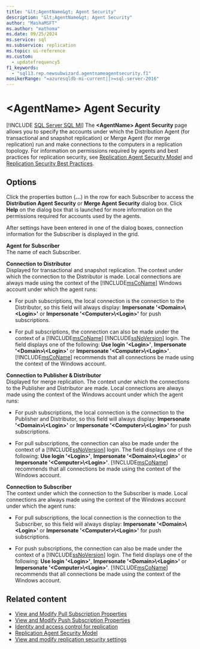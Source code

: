 ```yaml
---
title: "&lt;AgentName&gt; Agent Security"
description: "&lt;AgentName&gt; Agent Security"
author: "MashaMSFT"
ms.author: "mathoma"
ms.date: 09/25/2024
ms.service: sql
ms.subservice: replication
ms.topic: ui-reference
ms.custom:
  - updatefrequency5
f1_keywords:
  - "sql13.rep.newsubwizard.agentnameagentsecurity.f1"
monikerRange: "=azuresqldb-mi-current||>=sql-server-2016"
---
```

# &lt;AgentName&gt; Agent Security
[!INCLUDE [SQL Server SQL MI](../../includes/applies-to-version/sql-asdbmi.md)]
  The **\<AgentName> Agent Security** page allows you to specify the accounts under which the Distribution Agent (for transactional and snapshot replication) or Merge Agent (for merge replication) run and make connections to the computers in a replication topology. For information on permissions required by agents and best practices for replication security, see [Replication Agent Security Model](../../relational-databases/replication/security/replication-agent-security-model.md) and [Replication Security Best Practices](../../relational-databases/replication/security/replication-security-best-practices.md).  
  
## Options  
 Click the properties button (**...**) in the row for each Subscriber to access the **Distribution Agent Security** or **Merge Agent Security** dialog box. Click **Help** on the dialog box that is launched for more information on the permissions required for accounts used by the agents.  
  
 After settings have been entered in one of the dialog boxes, connection information for the Subscriber is displayed in the grid.  
  
 **Agent for Subscriber**  
 The name of each Subscriber.  
  
 **Connection to Distributor**  
 Displayed for transactional and snapshot replication. The context under which the connection to the Distributor is made. Local connections are always made using the context of the [!INCLUDE[msCoName](../../includes/msconame-md.md)] Windows account under which the agent runs:  
  
-   For push subscriptions, the local connection is the connection to the Distributor, so this field will always display: **Impersonate '\<Domain>\\<Login\>'** or **Impersonate '\<Computer>\\<Login\>'** for push subscriptions.  
  
-   For pull subscriptions, the connection can also be made under the context of a [!INCLUDE[msCoName](../../includes/msconame-md.md)] [!INCLUDE[ssNoVersion](../../includes/ssnoversion-md.md)] login. The field displays one of the following: **Use login '\<Login>'**, **Impersonate '\<Domain>\\<Login\>'** or **Impersonate '\<Computer>\\<Login\>'**. [!INCLUDE[msCoName](../../includes/msconame-md.md)] recommends that all connections be made using the context of the Windows account.  
  
 **Connection to Publisher & Distributor**  
 Displayed for merge replication. The context under which the connections to the Publisher and Distributor are made. Local connections are always made using the context of the Windows account under which the agent runs:  
  
-   For push subscriptions, the local connection is the connection to the Publisher and Distributor, so this field will always display: **Impersonate '\<Domain>\\<Login\>'** or **Impersonate '\<Computer>\\<Login\>'** for push subscriptions.  
  
-   For pull subscriptions, the connection can also be made under the context of a [!INCLUDE[ssNoVersion](../../includes/ssnoversion-md.md)] login. The field displays one of the following: **Use login '\<Login>'**, **Impersonate '\<Domain>\\<Login\>'** or **Impersonate '\<Computer>\\<Login\>'**. [!INCLUDE[msCoName](../../includes/msconame-md.md)] recommends that all connections be made using the context of the Windows account.  
  
 **Connection to Subscriber**  
 The context under which the connection to the Subscriber is made. Local connections are always made using the context of the Windows account under which the agent runs:  
  
-   For pull subscriptions, the local connection is the connection to the Subscriber, so this field will always display: **Impersonate '\<Domain>\\<Login\>'** or **Impersonate '\<Computer>\\<Login\>'** for push subscriptions.  
  
-   For push subscriptions, the connection can also be made under the context of a [!INCLUDE[ssNoVersion](../../includes/ssnoversion-md.md)] login. The field displays one of the following: **Use login '\<Login>'**, **Impersonate '\<Domain>\\<Login\>'** or **Impersonate '\<Computer>\\<Login\>'**. [!INCLUDE[msCoName](../../includes/msconame-md.md)] recommends that all connections be made using the context of the Windows account.  
  
## Related content

- [View and Modify Pull Subscription Properties](../../relational-databases/replication/view-and-modify-pull-subscription-properties.md)
- [View and Modify Push Subscription Properties](../../relational-databases/replication/view-and-modify-push-subscription-properties.md)
- [Identity and access control for replication](../../relational-databases/replication/security/identity-and-access-control-replication.md)
- [Replication Agent Security Model](../../relational-databases/replication/security/replication-agent-security-model.md)
- [View and modify replication security settings](../../relational-databases/replication/security/view-and-modify-replication-security-settings.md)
